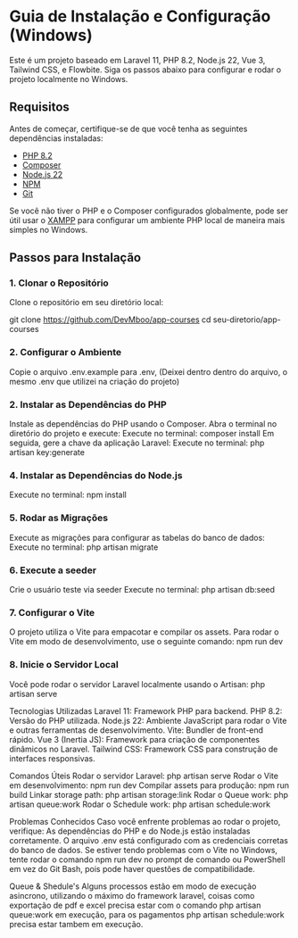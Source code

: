 # Guia de Instalação e Configuração (Windows)

Este é um projeto baseado em Laravel 11, PHP 8.2, Node.js 22, Vue 3, Tailwind CSS, e Flowbite. Siga os passos abaixo para configurar e rodar o projeto localmente no Windows.

## Requisitos

Antes de começar, certifique-se de que você tenha as seguintes dependências instaladas:

- [PHP 8.2](https://www.php.net/)
- [Composer](https://getcomposer.org/)
- [Node.js 22](https://nodejs.org/)
- [NPM](https://www.npmjs.com/)
- [Git](https://git-scm.com/)

Se você não tiver o PHP e o Composer configurados globalmente, pode ser útil usar o [XAMPP](https://www.apachefriends.org/pt_br/index.html) para configurar um ambiente PHP local de maneira mais simples no Windows.

## Passos para Instalação

### 1. Clonar o Repositório
Clone o repositório em seu diretório local:

git clone https://github.com/DevMboo/app-courses
cd seu-diretorio/app-courses

### 2. Configurar o Ambiente
Copie o arquivo .env.example para .env, (Deixei dentro dentro do arquivo, o mesmo .env que utilizei na criação do projeto)

### 2. Instalar as Dependências do PHP
Instale as dependências do PHP usando o Composer. Abra o terminal no diretório do projeto e execute:
Execute no terminal: composer install
Em seguida, gere a chave da aplicação Laravel:
Execute no terminal: php artisan key:generate

### 4. Instalar as Dependências do Node.js
Execute no terminal: npm install

### 5. Rodar as Migrações
Execute as migrações para configurar as tabelas do banco de dados:
Execute no terminal: php artisan migrate

### 6. Execute a seeder
Crie o usuário teste via seeder 
Execute no terminal: php artisan db:seed

### 7. Configurar o Vite
O projeto utiliza o Vite para empacotar e compilar os assets. Para rodar o Vite em modo de desenvolvimento, use o seguinte comando:
npm run dev

### 8. Inicie o Servidor Local
Você pode rodar o servidor Laravel localmente usando o Artisan:
php artisan serve

Tecnologias Utilizadas
Laravel 11: Framework PHP para backend.
PHP 8.2: Versão do PHP utilizada.
Node.js 22: Ambiente JavaScript para rodar o Vite e outras ferramentas de desenvolvimento.
Vite: Bundler de front-end rápido.
Vue 3 (Inertia JS): Framework para criação de componentes dinâmicos no Laravel.
Tailwind CSS: Framework CSS para construção de interfaces responsivas.

Comandos Úteis
Rodar o servidor Laravel: php artisan serve
Rodar o Vite em desenvolvimento: npm run dev
Compilar assets para produção: npm run build
Linkar storage path: php artisan storage:link
Rodar o Queue work: php artisan queue:work
Rodar o Schedule work: php artisan schedule:work

Problemas Conhecidos
Caso você enfrente problemas ao rodar o projeto, verifique:
As dependências do PHP e do Node.js estão instaladas corretamente.
O arquivo .env está configurado com as credenciais corretas do banco de dados.
Se estiver tendo problemas com o Vite no Windows, tente rodar o comando npm run dev no prompt de comando ou PowerShell em vez do Git Bash, pois pode haver questões de compatibilidade.

Queue & Shedule's
Alguns processos estão em modo de execução asincrono, utilizando o máximo 
do framework laravel, coisas como exportação de pdf e excel precisa estar com
o comando php artisan queue:work em execução, para os pagamentos php artisan schedule:work
precisa estar tambem em execução.
